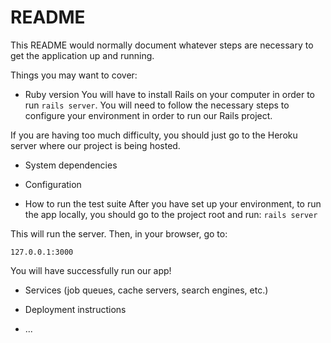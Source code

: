 # README

This README would normally document whatever steps are necessary to get the
application up and running.

Things you may want to cover:

* Ruby version
You will have to install Rails on your computer in order to run ```rails server```. You will need to follow the necessary steps to configure your environment in order to run our Rails project. 

If you are having too much difficulty, you should just go to the Heroku server where our project is being hosted.

* System dependencies

* Configuration

* How to run the test suite
After you have set up your environment, to run the app locally, you should go to the project root and run:
```rails server```

This will run the server. Then, in your browser, go to:

```127.0.0.1:3000```

You will have successfully run our app!

* Services (job queues, cache servers, search engines, etc.)

* Deployment instructions

* ...
